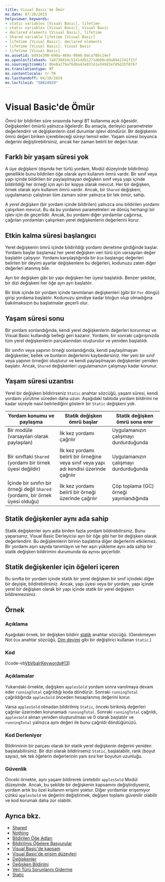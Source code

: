 ```yaml
---
title: Visual Basic'de Ömür
ms.date: 07/20/2015
helpviewer_keywords:
- static variables [Visual Basic], lifetime
- static variables [Visual Basic], Visual Basic
- declared elements [Visual Basic], lifetime
- Shared variable lifetime [Visual Basic]
- lifetime [Visual Basic], declared elements
- lifetime [Visual Basic], Visual Basic
- lifetime [Visual Basic]
ms.assetid: bd91e390-690a-469a-9946-8dca70bc14e7
ms.openlocfilehash: 7a8730834c5241ddb1271d689cdda8942741f15f
ms.sourcegitcommit: 0be8a279af6d8a43e03141e349d3efd5d35f8767
ms.translationtype: MT
ms.contentlocale: tr-TR
ms.lasthandoff: 04/18/2019
ms.locfileid: "58824929"
---
```

# <a name="lifetime-in-visual-basic"></a>Visual Basic'de Ömür
*Ömrü* bir bildirilen süre sırasında hangi BT kullanıma açık öğesidir. Değişkenleri ömürlü yalnızca öğelerdir. Bu amaçla, derleyici parametreler değerlendirir ve değişkenlerin özel durumlar işlevi döndürür. Bir değişkenin ömrü değeri biriken içerebileceği süreyi temsil eder. Yaşam süresi boyunca değerini değiştirebilirsiniz, ancak her zaman belirli bir değeri tutar.  
  
## <a name="different-lifetimes"></a>Farklı bir yaşam süresi yok  
 A *üye değişkeni* (dışında her türlü yordam, Modül düzeyinde bildirilmiş) genellikle bunu bildirilen öğe olarak aynı kullanım ömrü vardır. Bir sınıf veya yapı içinde bildirilen bir paylaşılmayan değişken sınıf veya yapı içinde bildirildiği her örneği için ayrı bir kopya olarak mevcut. Her bir değişken, örnek olarak aynı kullanım ömrü vardır. Ancak, bir `Shared` değişkeni, uygulamanızı çalıştıran tüm zamanı sürer yalnızca bir tek ömür, sahip.  
  
 A *yerel değişken* (bir yordam içinde bildirilen) yalnızca onu bildirilen yordamı çalışırken mevcut. Bu da bu yordamın parametreleri ve dönüş herhangi bir işlev için de geçerlidir. Ancak, bu yordamı diğer yordamlar çağırırsa, çağrılan yordamları çalışırken yerel değişkenlerin değerlerini korur.  
  
## <a name="beginning-of-lifetime"></a>Etkin kalma süresi başlangıcı  
 Yerel değişkenin ömrü içinde bildirildiği yordamı denetime girdiğinde başlar. Yordamı başlar başlamaz her yerel değişken veri türü için varsayılan değer başlatılır çalışıyor. Yordamı karşılaştığında bir `Dim` başlangıç değerleri belirten bir deyimi ayarlar değişkenlere bu değerleri, kodunuzu zaten diğer değerleri atanmış bile.  
  
 Ayrı bir değişken gibi bir yapı değişken her üyesi başlatıldı. Benzer şekilde, bir dizi değişkeni her öğe ayrı ayrı başlatılır.  
  
 Bir blok içinde bir yordam içinde tanımlanan değişkenleri (gibi bir `For` döngü) girişi yordama başlatılır. Kodunuzu şimdiye kadar bloğun olup olmadığına bakılmaksızın bu başlatmalar geçerli olur.  
  
## <a name="end-of-lifetime"></a>Yaşam süresi sonu  
 Bir yordam sonlandığında, kendi yerel değişkenlerin değerleri korunmaz ve Visual Basic kullandığı belleği geri kazanır. Yordamı, bir sonraki çağırışınızda tüm yerel değişkenlerin parçalarından oluşturulur ve yeniden başlatıldı.  
  
 Bir sınıfın veya yapının örneği sonlandığında, kendi paylaşılmayan değişkenler, bellek ve bunların değerlerini kaybedersiniz. Her yeni bir sınıf veya yapının örneğini oluşturur ve kendi paylaşılmayan değişkenler yeniden başlatır. Ancak, `Shared` değişkenleri uygulamanızın çalışmayı kadar korunur.  
  
## <a name="extension-of-lifetime"></a>Yaşam süresi uzantısı  
 Yerel bir değişken bildirirseniz `Static` anahtar sözcüğü, yaşam süresi, kendi yordamı yürütme süreden daha uzun. Aşağıdaki tabloda yordam bildirimi ne kadar süreyle nasıl belirlediğini gösterir bir `Static` değişkeni yok.  
  
|Yordam konumu ve paylaşma|Statik değişken ömrü başlar|Statik değişken ömrü sona erer|  
|------------------------------------|-------------------------------------|-----------------------------------|  
|Bir modüle (varsayılan olarak paylaşılan)|İlk kez yordamı çağrılır|Uygulamanızın çalışmayı durdurduğunda|  
|Bir sınıftaki `Shared` (yordamı bir örnek üyesi değildir)|İlk kez yordamı belirli bir örneğine veya sınıf veya yapı adı kendisi üzerinde çağrılır|Uygulamanızın çalışmayı durdurduğunda|  
|İçinde bir sınıfın bir örneği değil `Shared` (yordamı, bir örnek üyesi olduğu)|İlk kez yordamı belirli bir örneği üzerinde çağrılır|Çöp toplama (GC) örneği yayınlandığında|  
  
## <a name="static-variables-of-the-same-name"></a>Statik değişkenler aynı ada sahip  
 Statik değişkenler aynı adla birden fazla yordam bildirebilirsiniz. Bunu yaparsanız, Visual Basic Derleyicisi ayrı bir öğe gibi her bir değişken olarak değerlendirir. Bu değişkenlerin birinin başlatma diğer değerlerini etkilemez. Bir yordamı aşırı sayıda tanımlayın ve her aşırı yükleme aynı ada sahip bir statik değişken bildirimini durumunda da aynısı geçerlidir.  
  
## <a name="containing-elements-for-static-variables"></a>Statik değişkenler için öğeleri içeren  
 Bu sınıfta bir yordam içinde statik bir yerel değişken bir sınıf içindeki diğer bir deyişle, bildirebilirsiniz. Ancak, yapı üyesi veya bir yordam, yapı içinde yerel bir değişken olarak bir yapı içinde statik bir yerel değişken bildiremezsiniz.  
  
## <a name="example"></a>Örnek  
  
### <a name="description"></a>Açıklama  
 Aşağıdaki örnek, bir değişken bildirir [statik](../../../../visual-basic/language-reference/modifiers/static.md) anahtar sözcüğü. (Gerekmeyen Not `Dim` anahtar sözcüğü, [Dim deyimi](../../../../visual-basic/language-reference/statements/dim-statement.md) gibi bir değiştirici kullanan `Static`.)  
  
### <a name="code"></a>Kod  
 [!code-vb[VbVbalrKeywords#13](~/samples/snippets/visualbasic/VS_Snippets_VBCSharp/VbVbalrKeywords/VB/class7.vb#13)]  
  
### <a name="comments"></a>Açıklamalar  
 Yukarıdaki örnekte, değişken `applesSold` yordam sonra varolmaya devam eder `runningTotal` çağrıldığı koda döndürür. Sonraki `runningTotal` çağrıldığında `applesSold` önceden hesaplanmış değerini korur.  
  
 Varsa `applesSold` olmadan bildirilmiş `Static`, önceki birikmiş değerleri çağrılar üzerinden korunamadı `runningTotal`. Sonraki `runningTotal` çağrıldı, `applesSold` alınan yeniden oluşturulması ve 0 olarak başlatılır ve `runningTotal` yalnızca aynı değeri ile bunu çağrıldı döndüğünüzü.  
  
### <a name="compiling-the-code"></a>Kod Derleniyor  
 Bildiriminin bir parçası olarak bir statik yerel değişkenin değerini yeniden başlatabilirsiniz. Bir dizi olarak bildirirseniz `Static`, başlatabilir, rank (boyut sayısı), tek tek öğelerin değerlerinin yanı sıra her boyutun uzunluğu.  
  
### <a name="security"></a>Güvenlik  
 Önceki örnekte, aynı yaşam bildirerek üretebilir `applesSold` Modül düzeyinde. Ancak, bu şekilde bir değişkenin kapsamını değiştirdiyseniz, yordam artık bu özel kullanım erişimi yoktur. Diğer yordamlar erişemiyor çünkü `applesSold` ve değerini değiştirmek, değişen toplamı güvenilir olabilir ve kod korumak daha zor olabilir.  
  
## <a name="see-also"></a>Ayrıca bkz.

- [Shared](../../../../visual-basic/language-reference/modifiers/shared.md)
- [Nothing](../../../../visual-basic/language-reference/nothing.md)
- [Bildirilen Öğe Adları](../../../../visual-basic/programming-guide/language-features/declared-elements/declared-element-names.md)
- [Bildirilmiş Öğelere Başvurular](../../../../visual-basic/programming-guide/language-features/declared-elements/references-to-declared-elements.md)
- [Visual Basic'de kapsam](../../../../visual-basic/programming-guide/language-features/declared-elements/scope.md)
- [Visual Basic'de erişim düzeyleri](../../../../visual-basic/programming-guide/language-features/declared-elements/access-levels.md)
- [Değişkenler](../../../../visual-basic/programming-guide/language-features/variables/index.md)
- [Değişken Bildirimi](../../../../visual-basic/programming-guide/language-features/variables/variable-declaration.md)
- [Veri Türü Sorunlarını Giderme](../../../../visual-basic/programming-guide/language-features/data-types/troubleshooting-data-types.md)
- [Static](../../../../visual-basic/language-reference/modifiers/static.md)
